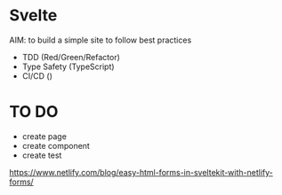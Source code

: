 # Svelte

AIM: to build a simple site to follow best practices

- TDD (Red/Green/Refactor)
- Type Safety (TypeScript)
- CI/CD ()


# TO DO 
- create page
- create component
- create test


https://www.netlify.com/blog/easy-html-forms-in-sveltekit-with-netlify-forms/